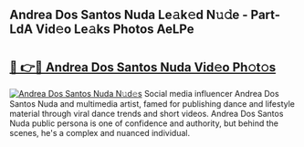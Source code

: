 ## Andrea Dos Santos Nuda Le𝚊k𝚎d N𝚞𝚍e - Part-LdA Vid𝚎o Le𝚊ks Photos AeLPe

# <h2><a href="http://fbeboi.evod.top/?m=Andrea+Dos+Santos+Nuda">🔗 👉🔴 Andrea Dos Santos Nuda Vid𝚎o Ph𝚘t𝚘s</a></h2>

[![Andrea Dos Santos Nuda N𝚞d𝚎s](https://i.imgur.com/8V9OHl7.gif)](http://fbeboi.evod.top/?m=Andrea+Dos+Santos+Nuda)
Social media influencer Andrea Dos Santos Nuda and multimedia artist, famed for publishing dance and lifestyle material through viral dance trends and short videos. Andrea Dos Santos Nuda public persona is one of confidence and authority, but behind the scenes, he's a complex and nuanced individual. 
